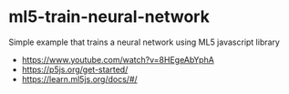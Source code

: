 # ml5-train-neural-network
Simple example that trains a neural network using ML5 javascript library 

* https://www.youtube.com/watch?v=8HEgeAbYphA
* https://p5js.org/get-started/
* https://learn.ml5js.org/docs/#/
